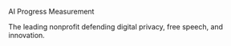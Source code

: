 AI Progress Measurement

The leading nonprofit defending digital privacy, free speech, and innovation.